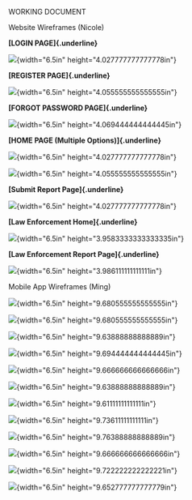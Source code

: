 WORKING DOCUMENT

Website Wireframes (Nicole)

**[LOGIN PAGE]{.underline}**

![](media/image21.png){width="6.5in" height="4.027777777777778in"}

**[REGISTER PAGE]{.underline}**

![](media/image34.png){width="6.5in" height="4.055555555555555in"}

**[FORGOT PASSWORD PAGE]{.underline}**

![](media/image37.png){width="6.5in" height="4.069444444444445in"}

**[HOME PAGE (Multiple Options)]{.underline}**

![](media/image29.png){width="6.5in" height="4.027777777777778in"}

![](media/image40.png){width="6.5in" height="4.055555555555555in"}

**[Submit Report Page]{.underline}**

![](media/image39.png){width="6.5in" height="4.027777777777778in"}

**[Law Enforcement Home]{.underline}**

![](media/image36.png){width="6.5in" height="3.9583333333333335in"}

**[Law Enforcement Report Page]{.underline}**

![](media/image18.png){width="6.5in" height="3.986111111111111in"}

Mobile App Wireframes (Ming)

![](media/image33.png){width="6.5in" height="9.680555555555555in"}

![](media/image24.png){width="6.5in" height="9.680555555555555in"}

![](media/image27.png){width="6.5in" height="9.63888888888889in"}

![](media/image22.png){width="6.5in" height="9.694444444444445in"}

![](media/image25.png){width="6.5in" height="9.666666666666666in"}

![](media/image19.png){width="6.5in" height="9.63888888888889in"}

![](media/image32.png){width="6.5in" height="9.61111111111111in"}

![](media/image26.png){width="6.5in" height="9.73611111111111in"}

![](media/image23.png){width="6.5in" height="9.76388888888889in"}

![](media/image38.png){width="6.5in" height="9.666666666666666in"}

![](media/image35.png){width="6.5in" height="9.722222222222221in"}

![](media/image17.png){width="6.5in" height="9.652777777777779in"}

